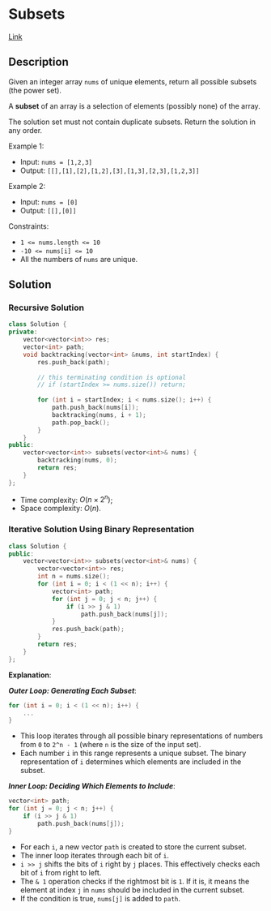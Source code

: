 # Subsets

[Link](https://leetcode.com/problems/subsets/description/)

## Description

Given an integer array `nums` of unique elements, return all possible subsets (the power set).

A **subset** of an array is a selection of elements (possibly none) of the array.

The solution set must not contain duplicate subsets. Return the solution in any order.

Example 1:

- Input: `nums = [1,2,3]`
- Output: `[[],[1],[2],[1,2],[3],[1,3],[2,3],[1,2,3]]`

Example 2:

- Input: `nums = [0]`
- Output: `[[],[0]]`

Constraints:

- `1 <= nums.length <= 10`
- `-10 <= nums[i] <= 10`
- All the numbers of `nums` are unique.

## Solution

### Recursive Solution

```C++
class Solution {
private:
    vector<vector<int>> res;
    vector<int> path;
    void backtracking(vector<int> &nums, int startIndex) {
        res.push_back(path);
        
        // this terminating condition is optional
        // if (startIndex >= nums.size()) return;
        
        for (int i = startIndex; i < nums.size(); i++) {
            path.push_back(nums[i]);
            backtracking(nums, i + 1);
            path.pop_back();
        }
    }
public:
    vector<vector<int>> subsets(vector<int>& nums) {
        backtracking(nums, 0);
        return res;
    }
};
```

- Time complexity: $O(n\times 2^n)$;
- Space complexity: $O(n)$.

### Iterative Solution Using Binary Representation

```C++
class Solution {
public:
    vector<vector<int>> subsets(vector<int>& nums) {
        vector<vector<int>> res;
        int n = nums.size();
        for (int i = 0; i < (1 << n); i++) {
            vector<int> path;
            for (int j = 0; j < n; j++) {
                if (i >> j & 1)
                    path.push_back(nums[j]);
            }
            res.push_back(path);
        }
        return res;
    }
};
```

**Explanation**:

***Outer Loop: Generating Each Subset***:

```C++
for (int i = 0; i < (1 << n); i++) {
    ...
}
```

- This loop iterates through all possible binary representations of numbers from `0` to `2^n - 1` (where `n` is the size of the input set).
- Each number `i` in this range represents a unique subset. The binary representation of `i` determines which elements are included in the subset.

***Inner Loop: Deciding Which Elements to Include***:

```C++
vector<int> path;
for (int j = 0; j < n; j++) {
    if (i >> j & 1)
        path.push_back(nums[j]);
}
```

- For each `i`, a new vector `path` is created to store the current subset.
- The inner loop iterates through each bit of `i`.
- `i >> j` shifts the bits of `i` right by `j` places. This effectively checks each bit of `i` from right to left.
- The `& 1` operation checks if the rightmost bit is `1`. If it is, it means the element at index `j` in `nums` should be included in the current subset.
- If the condition is true, `nums[j]` is added to `path`.
